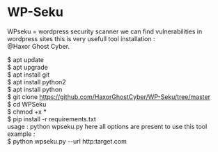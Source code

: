 # WP-Seku
WPseku = wordpress security scanner
we can find vulnerabilities in wordpress sites
this is very usefull tool  installation :  
@Haxor Ghost Cyber.

$ apt update   
$ apt upgrade  
$ apt install git  
$ apt install python2  
$ apt install python  
$ git clone https://github.com/HaxorGhostCyber/WP-Seku/tree/master  
$ cd WPSeku  
$ chmod +x *  
$ pip install -r requirements.txt  
usage :  python wpseku.py  here all options are present to use this tool  
example :  
$ python wpseku.py --url http:target.com
